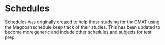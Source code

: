 # Schedules

Schedules was originally created to help those studying for the GMAT using the Magoosh schedule keep track of their studies. This has been updated to become more generic and include other schedules and subjects for test prep. 
